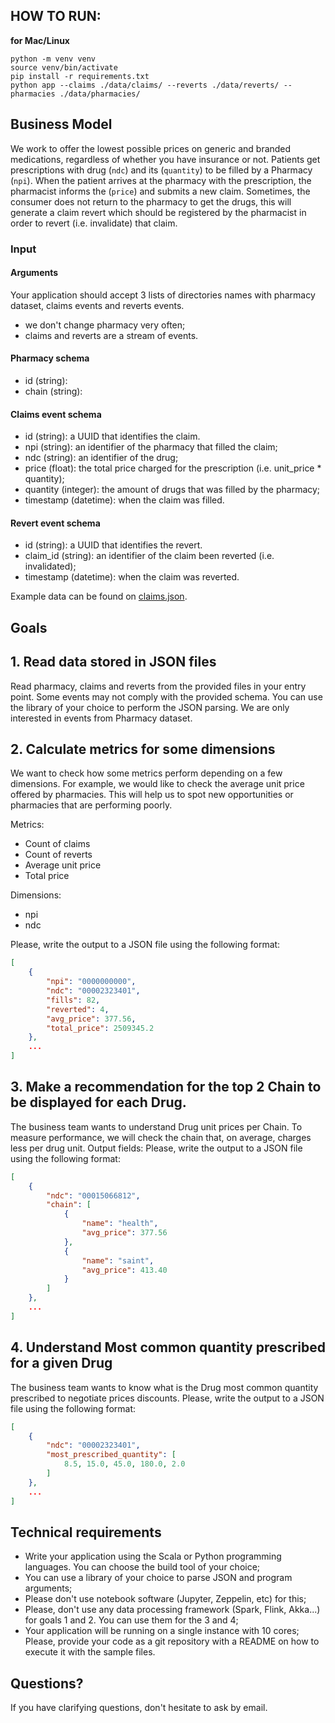 ## HOW TO RUN:

**for Mac/Linux**
```commandline
python -m venv venv
source venv/bin/activate
pip install -r requirements.txt
python app --claims ./data/claims/ --reverts ./data/reverts/ --pharmacies ./data/pharmacies/
```

## Business Model
We work to offer the lowest possible prices on generic and branded medications, regardless of whether you have insurance or not. Patients get prescriptions with drug (`ndc`) and its (`quantity`) to be filled by a Pharmacy (`npi`). When the patient arrives at the pharmacy with the prescription, the pharmacist informs the (`price`) and submits a new claim. Sometimes, the consumer does not return to the pharmacy to get the drugs, this will generate a claim revert which should be registered by the pharmacist in order to revert (i.e. invalidate) that claim.
### Input
#### Arguments
Your application should accept 3 lists of directories names with pharmacy dataset, claims events and reverts events.

- we don't change pharmacy very often;
- claims and reverts are a stream of events.
#### Pharmacy schema
- id (string):
- chain (string):
#### Claims event schema
- id (string): a UUID that identifies the claim.
- npi (string): an identifier of the pharmacy that filled the claim;
- ndc (string): an identifier of the drug;
- price (float): the total price charged for the prescription (i.e. unit_price * quantity);
- quantity (integer): the amount of drugs that was filled by the pharmacy;
- timestamp (datetime): when the claim was filled.
#### Revert event schema
- id (string): a UUID that identifies the revert.
- claim_id (string): an identifier of the claim been reverted (i.e. invalidated);
- timestamp (datetime): when the claim was reverted.
  
Example data can be found on [claims.json](https://gist.github.com/matheus-hellohippo/a0e28bcbeade9e5044a08808a847a11c/raw/02-claims.json).

## Goals
## 1. Read data stored in JSON files
Read pharmacy, claims and reverts from the provided files in your entry point. Some events may not comply with the provided schema. You can use the library of your choice to perform the JSON parsing. We are only interested in events from Pharmacy dataset.

## 2. Calculate metrics for some dimensions
We want to check how some metrics perform depending on a few dimensions. For example, we would like to check the average unit price offered by pharmacies. This will help us to spot new opportunities or pharmacies that are performing poorly.

Metrics:
- Count of claims
- Count of reverts
- Average unit price
- Total price

Dimensions:
- npi
- ndc

Please, write the output to a JSON file using the following format:
```json
[
    {
        "npi": "0000000000",
        "ndc": "00002323401",
        "fills": 82,
        "reverted": 4,
        "avg_price": 377.56,
        "total_price": 2509345.2
    },
    ...
]
```
## 3. Make a recommendation for the top 2 Chain to be displayed for each Drug.
The business team wants to understand Drug unit prices per Chain. To measure performance, we will check the chain that, on average, charges less per drug unit.
Output fields:
Please, write the output to a JSON file using the following format:
```json
[
    {
        "ndc": "00015066812",
        "chain": [
            {
                "name": "health",
                "avg_price": 377.56
            },
            {
                "name": "saint",
                "avg_price": 413.40
            }
        ]
    },
    ...
]
```
## 4. Understand Most common quantity prescribed for a given Drug
The business team wants to know what is the Drug most common quantity prescribed to negotiate prices discounts.
Please, write the output to a JSON file using the following format:
```json
[
    {
        "ndc": "00002323401",
        "most_prescribed_quantity": [
            8.5, 15.0, 45.0, 180.0, 2.0
        ]
    },
    ...
]
```

## Technical requirements
- Write your application using the Scala or Python programming languages. You can choose the build tool of your choice;
- You can use a library of your choice to parse JSON and program arguments;
- Please don't use notebook software (Jupyter, Zeppelin, etc) for this;
- Please, don't use any data processing framework (Spark, Flink, Akka...) for goals 1 and 2. You can use them for the 3 and 4;
- Your application will be running on a single instance with 10 cores;
Please, provide your code as a git repository with a README on how to execute it with the sample files.

## Questions?
If you have clarifying questions, don't hesitate to ask by email.

